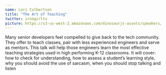 ```yaml
---
name: Lori Culbertson
title: "The Art of Teaching"
twitter: irongirltx
picture: https://s3-us-west-2.amazonaws.com/dinosaurjs-assets/speakers/irongirltx.jpg
---
```


Many senior developers feel compelled to give back to the tech community. They offer to teach classes, pair with less experienced engineers and serve as mentors. This talk will help those engineers learn the most effective teaching strategies used in high performing K-12 classrooms. It will cover: how to check for understanding, how to assess a student’s learning style, why you should avoid the use of sarcasm, when you should stop talking and listen